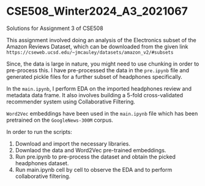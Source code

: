 # CSE508_Winter2024_A3_2021067
Solutions for Assignment 3 of CSE508

This assignment involved doing an analysis of the Electronics subset of the Amazon Reviews Dataset, which can be downloaded from the given link ```https://cseweb.ucsd.edu/~jmcauley/datasets/amazon_v2/#subsets```

Since, the data is large in nature, you might need to use chunking in order to pre-process this. I have pre-processed the data in the ```pre.ipynb``` file and generated pickle files for a further subset of headphones specifically.

In the ```main.ipynb```, I perform EDA on the imported headphones review and metadata data frame. 
It also involves building a 5-fold cross-validated recommender system using Collaborative Filtering.

```Word2Vec``` embeddings have been used in the ```main.ipynb``` file which has been pretrained on the ```GoogleNews-300M``` corpus.

In order to run the scripts:

<ol>
  <li>Download and import the necessary libraries.</li>
  <li>Downlaod the data and Word2Vec pre-trained embeddings.</li>
  <li>Run pre.ipynb to pre-process the dataset and obtain the picked headphones dataset.</li>
  <li>Run main.ipynb cell by cell to observe the EDA and to perform collaborative filtering.</li>
</ol>
